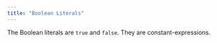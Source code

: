 ```yaml
---
title: "Boolean Literals"
---
```


The Boolean literals are `true` and `false`.
They are constant-expressions.
